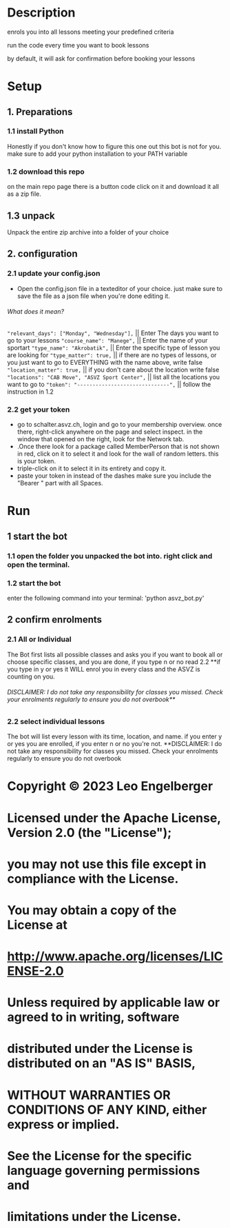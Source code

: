 # Description

enrols you into all lessons meeting your predefined criteria

run the code every time you want to book lessons

by default, it will ask for confirmation before booking your lessons


# Setup

## 1. Preparations

### 1.1 install Python
Honestly if you don't know how to figure this one out this bot is not for you.
make sure to add your python installation to your PATH variable

### 1.2 download this repo
on the main repo page there is a button code click on it and download it all as a zip file.

## 1.3 unpack
Unpack the entire zip archive into a folder of your choice

## 2. configuration

### 2.1 update your config.json
- Open the config.json file in a texteditor of your choice. just make sure to save the file as a json file when you're done editing it.
###### What does it mean?

`"relevant_days": ["Monday", "Wednesday"],` || Enter The days you want to go to your lessons
`"course_name": "Manege",`  || Enter the name of your sportart
`"type_name": "Akrobatik",`  || Enter the specific type of lesson you are looking for
`"type_matter": true,` || if there are no types of lessons, or you just want to go to EVERYTHING with the name above, write false  
`"location_matter": true,`  || if you don't care about the location write false
`"locations": "CAB Move", "ASVZ Sport Center",`  || list all the locations you want to go to
`"token": "------------------------------",`  || follow the instruction in 1.2

### 2.2 get your token
- go to schalter.asvz.ch, login and go to your membership overview. once there, right-click anywhere on the page and select inspect. in the window that opened on the right, look for the Network tab. 
- .Once there look for a package called MemberPerson that is not shown in red, click on it to select it and look for the wall of random letters. this is your token. 
- triple-click on it to select it in its entirety and copy it. 
- paste your token in instead of the dashes make sure you include the "Bearer " part with all Spaces.


# Run
## 1 start the bot


### 1.1 open the folder you unpacked the bot into. right click and open the terminal.

### 1.2 start the bot
enter the following command into your terminal: 
'python asvz_bot.py'

## 2 confirm enrolments

### 2.1 All or Individual
The Bot first lists all possible classes and asks you if you want to book all or choose specific classes, and you are done, if you type n or no read 2.2
**if you type in y or yes it WILL enrol you in every class and the ASVZ is counting on you. 
###### DISCLAIMER: I do not take any responsibility for classes you missed. Check your enrolments regularly to ensure you do not overbook**

### 2.2 select individual lessons
The bot will list every lesson with its time, location, and name. if you enter y or yes you are enrolled, if you enter n or no you're not.
**DISCLAIMER: I do not take any responsibility for classes you missed. Check your enrolments regularly to ensure you do not overbook

#  Copyright © 2023 Leo Engelberger
#  #
#  Licensed under the Apache License, Version 2.0 (the "License");
#  you may not use this file except in compliance with the License.
#  You may obtain a copy of the License at
#  #
#      http://www.apache.org/licenses/LICENSE-2.0
#  #
#  Unless required by applicable law or agreed to in writing, software
#  distributed under the License is distributed on an "AS IS" BASIS,
#  WITHOUT WARRANTIES OR CONDITIONS OF ANY KIND, either express or implied.
#  See the License for the specific language governing permissions and
#  limitations under the License.
